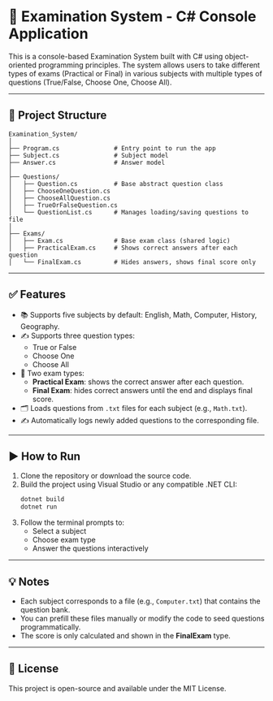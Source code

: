 # 📝 Examination System - C# Console Application

This is a console-based Examination System built with C# using object-oriented programming principles. The system allows users to take different types of exams (Practical or Final) in various subjects with multiple types of questions (True/False, Choose One, Choose All).

---

## 📂 Project Structure

```
Examination_System/
│
├── Program.cs               # Entry point to run the app
├── Subject.cs               # Subject model
├── Answer.cs                # Answer model
│
├── Questions/
│   ├── Question.cs          # Base abstract question class
│   ├── ChooseOneQuestion.cs
│   ├── ChooseAllQuestion.cs
│   ├── TrueOrFalseQuestion.cs
│   └── QuestionList.cs      # Manages loading/saving questions to file
│
├── Exams/
│   ├── Exam.cs              # Base exam class (shared logic)
│   ├── PracticalExam.cs     # Shows correct answers after each question
│   └── FinalExam.cs         # Hides answers, shows final score only
```

---

## ✅ Features

- 📚 Supports five subjects by default: English, Math, Computer, History, Geography.
- ✍️ Supports three question types:
  - True or False
  - Choose One
  - Choose All
- 🧠 Two exam types:
  - **Practical Exam**: shows the correct answer after each question.
  - **Final Exam**: hides correct answers until the end and displays final score.
- 🗂️ Loads questions from `.txt` files for each subject (e.g., `Math.txt`).
- ✍️ Automatically logs newly added questions to the corresponding file.

---

## ▶️ How to Run

1. Clone the repository or download the source code.
2. Build the project using Visual Studio or any compatible .NET CLI:
   ```bash
   dotnet build
   dotnet run
   ```
3. Follow the terminal prompts to:
   - Select a subject
   - Choose exam type
   - Answer the questions interactively

---

## 💡 Notes

- Each subject corresponds to a file (e.g., `Computer.txt`) that contains the question bank.
- You can prefill these files manually or modify the code to seed questions programmatically.
- The score is only calculated and shown in the **FinalExam** type.

---

## 📄 License

This project is open-source and available under the MIT License.